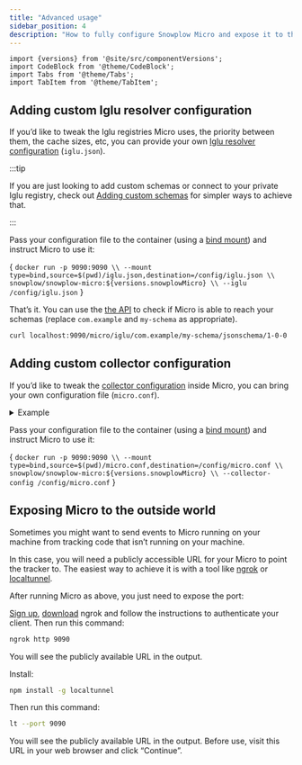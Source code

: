 ```yaml
---
title: "Advanced usage"
sidebar_position: 4
description: "How to fully configure Snowplow Micro and expose it to the world."
---
```


```mdx-code-block
import {versions} from '@site/src/componentVersions';
import CodeBlock from '@theme/CodeBlock';
import Tabs from '@theme/Tabs';
import TabItem from '@theme/TabItem';
```

## Adding custom Iglu resolver configuration

If you’d like to tweak the Iglu registries Micro uses, the priority between them, the cache sizes, etc, you can provide your own [Iglu resolver configuration](/docs/pipeline-components-and-applications/iglu/iglu-resolver/index.md) (`iglu.json`).

:::tip

If you are just looking to add custom schemas or connect to your private Iglu registry, check out [Adding custom schemas](/docs/getting-started-with-micro/adding-schemas/index.md) for simpler ways to achieve that.

:::

Pass your configuration file to the container (using a [bind mount](https://docs.docker.com/storage/bind-mounts/)) and instruct Micro to use it:

<CodeBlock language="bash">{
`docker run -p 9090:9090 \\
  --mount type=bind,source=$(pwd)/iglu.json,destination=/config/iglu.json \\
  snowplow/snowplow-micro:${versions.snowplowMicro} \\
  --iglu /config/iglu.json`
}</CodeBlock>

That’s it. You can use the [the API](/docs/pipeline-components-and-applications/snowplow-micro/api/index.md#microiglu) to check if Micro is able to reach your schemas (replace `com.example` and `my-schema` as appropriate).

```bash
curl localhost:9090/micro/iglu/com.example/my-schema/jsonschema/1-0-0
```

## Adding custom collector configuration

If you’d like to tweak the [collector configuration](/docs/pipeline-components-and-applications/stream-collector/configure/index.md) inside Micro, you can bring your own configuration file (`micro.conf`).

<details>
<summary>Example</summary>

```hcl reference title="micro.conf"
https://github.com/snowplow-incubator/snowplow-micro/blob/master/example/micro.conf
```

</details>

Pass your configuration file to the container (using a [bind mount](https://docs.docker.com/storage/bind-mounts/)) and instruct Micro to use it:

<CodeBlock language="bash">{
`docker run -p 9090:9090 \\
  --mount type=bind,source=$(pwd)/micro.conf,destination=/config/micro.conf \\
  snowplow/snowplow-micro:${versions.snowplowMicro} \\
  --collector-config /config/micro.conf`
}</CodeBlock>

## Exposing Micro to the outside world

Sometimes you might want to send events to Micro running on your machine from tracking code that isn’t running on your machine.

In this case, you will need a publicly accessible URL for your Micro to point the tracker to.
The easiest way to achieve it is with a tool like [ngrok](https://ngrok.com/) or [localtunnel](https://theboroer.github.io/localtunnel-www/).

After running Micro as above, you just need to expose the port:

<Tabs groupId="exposing-micro" queryString>
  <TabItem value="ngrok" label="ngrok" default>

[Sign up](https://dashboard.ngrok.com/signup), [download](https://ngrok.com/download) ngrok and follow the instructions to authenticate your client. Then run this command:

```bash
ngrok http 9090
```

You will see the publicly available URL in the output.

  </TabItem>
  <TabItem value="localtunnel" label="localtunnel">

Install:

```bash
npm install -g localtunnel
```

Then run this command:

```bash
lt --port 9090
```

You will see the publicly available URL in the output. Before use, visit this URL in your web browser and click “Continue”.

  </TabItem>
</Tabs>
